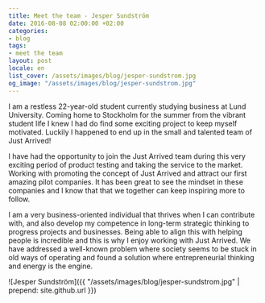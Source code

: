 ```yaml
---
title: Meet the team - Jesper Sundström
date: 2016-08-08 02:00:00 +02:00
categories:
- blog
tags:
- meet the team
layout: post
locale: en
list_cover: /assets/images/blog/jesper-sundstrom.jpg
og_image: "/assets/images/blog/jesper-sundstrom.jpg"
---
```


I am a restless 22-year-old student currently studying business at Lund University. Coming home to Stockholm for the summer from the vibrant student life I knew I had do find some exciting project to keep myself motivated. Luckily I happened to end up in the small and talented team of Just Arrived!

I have had the opportunity to join the Just Arrived team during this very exciting period of product testing and taking the service to the market. Working with promoting the concept of Just Arrived and attract our first amazing pilot companies. It has been great to see the mindset in these companies and I know that that we together can keep inspiring more to follow.

I am a very business-oriented individual that thrives when I can contribute with, and also develop my competence in long-term strategic thinking to progress projects and businesses. Being able to align this with helping people is incredible and this is why I enjoy working with Just Arrived. We have addressed a well-known problem where society seems to be stuck in old ways of operating and found a solution where entrepreneurial thinking and energy is the engine.

![Jesper Sundström]({{ "/assets/images/blog/jesper-sundstrom.jpg" | prepend: site.github.url }})
